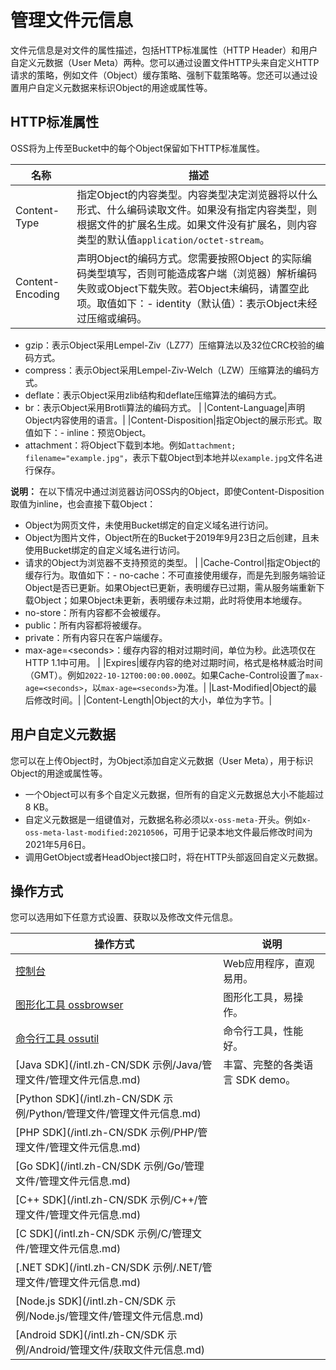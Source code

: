 # 管理文件元信息

文件元信息是对文件的属性描述，包括HTTP标准属性（HTTP Header）和用户自定义元数据（User Meta）两种。您可以通过设置文件HTTP头来自定义HTTP请求的策略，例如文件（Object）缓存策略、强制下载策略等。您还可以通过设置用户自定义元数据来标识Object的用途或属性等。

## HTTP标准属性

OSS将为上传至Bucket中的每个Object保留如下HTTP标准属性。

|名称|描述|
|--|--|
|Content-Type|指定Object的内容类型。内容类型决定浏览器将以什么形式、什么编码读取文件。如果没有指定内容类型，则根据文件的扩展名生成。如果文件没有扩展名，则内容类型的默认值`application/octet-stream`。|
|Content-Encoding|声明Object的编码方式。您需要按照Object 的实际编码类型填写，否则可能造成客户端（浏览器）解析编码失败或Object下载失败。若Object未编码，请置空此项。取值如下：-   identity（默认值）：表示Object未经过压缩或编码。
-   gzip：表示Object采用Lempel-Ziv（LZ77）压缩算法以及32位CRC校验的编码方式。
-   compress：表示Object采用Lempel-Ziv-Welch（LZW）压缩算法的编码方式。
-   deflate：表示Object采用zlib结构和deflate压缩算法的编码方式。
-   br：表示Object采用Brotli算法的编码方式。 |
|Content-Language|声明Object内容使用的语言。|
|Content-Disposition|指定Object的展示形式。取值如下：-   inline：预览Object。
-   attachment：将Object下载到本地。例如`attachment; filename="example.jpg"`，表示下载Object到本地并以`example.jpg`文件名进行保存。

**说明：** 在以下情况中通过浏览器访问OSS内的Object，即使Content-Disposition取值为inline，也会直接下载Object：

-   Object为网页文件，未使用Bucket绑定的自定义域名进行访问。
-   Object为图片文件，Object所在的Bucket于2019年9月23日之后创建，且未使用Bucket绑定的自定义域名进行访问。
-   请求的Object为浏览器不支持预览的类型。 |
|Cache-Control|指定Object的缓存行为。取值如下：-   no-cache：不可直接使用缓存，而是先到服务端验证Object是否已更新。如果Object已更新，表明缓存已过期，需从服务端重新下载Object；如果Object未更新，表明缓存未过期，此时将使用本地缓存。
-   no-store：所有内容都不会被缓存。
-   public：所有内容都将被缓存。
-   private：所有内容只在客户端缓存。
-   max-age=<seconds\>：缓存内容的相对过期时间，单位为秒。此选项仅在HTTP 1.1中可用。 |
|Expires|缓存内容的绝对过期时间，格式是格林威治时间（GMT）。例如`2022-10-12T00:00:00.000Z`。如果Cache-Control设置了`max-age=<seconds>`，以`max-age=<seconds>`为准。|
|Last-Modified|Object的最后修改时间。|
|Content-Length|Object的大小，单位为字节。|

## 用户自定义元数据

您可以在上传Object时，为Object添加自定义元数据（User Meta），用于标识Object的用途或属性等。

-   一个Object可以有多个自定义元数据，但所有的自定义元数据总大小不能超过8 KB。
-   自定义元数据是一组键值对，元数据名称必须以`x-oss-meta-`开头。例如`x-oss-meta-last-modified:20210506`，可用于记录本地文件最后修改时间为2021年5月6日。
-   调用GetObject或者HeadObject接口时，将在HTTP头部返回自定义元数据。

## 操作方式

您可以选用如下任意方式设置、获取以及修改文件元信息。

|操作方式|说明|
|----|--|
|[控制台](/intl.zh-CN/控制台用户指南/上传、下载和管理文件/设置文件HTTP头.md)|Web应用程序，直观易用。|
|[图形化工具 ossbrowser](/intl.zh-CN/常用工具/图形化管理工具ossbrowser/快速使用ossbrowser.md)|图形化工具，易操作。|
|[命令行工具 ossutil](/intl.zh-CN/常用工具/命令行工具ossutil/常用命令/set-meta.md)|命令行工具，性能好。|
|[Java SDK](/intl.zh-CN/SDK 示例/Java/管理文件/管理文件元信息.md)|丰富、完整的各类语言 SDK demo。|
|[Python SDK](/intl.zh-CN/SDK 示例/Python/管理文件/管理文件元信息.md)|
|[PHP SDK](/intl.zh-CN/SDK 示例/PHP/管理文件/管理文件元信息.md)|
|[Go SDK](/intl.zh-CN/SDK 示例/Go/管理文件/管理文件元信息.md)|
|[C++ SDK](/intl.zh-CN/SDK 示例/C++/管理文件/管理文件元信息.md)|
|[C SDK](/intl.zh-CN/SDK 示例/C/管理文件/管理文件元信息.md)|
|[.NET SDK](/intl.zh-CN/SDK 示例/.NET/管理文件/管理文件元信息.md)|
|[Node.js SDK](/intl.zh-CN/SDK 示例/Node.js/管理文件/管理文件元信息.md)|
|[Android SDK](/intl.zh-CN/SDK 示例/Android/管理文件/获取文件元信息.md)|

